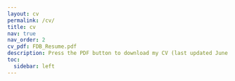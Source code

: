```yaml
---
layout: cv
permalink: /cv/
title: cv
nav: true
nav_order: 2
cv_pdf: FDB_Resume.pdf
description: Press the PDF button to download my CV (last updated June 2024)
toc:
  sidebar: left
---
```

